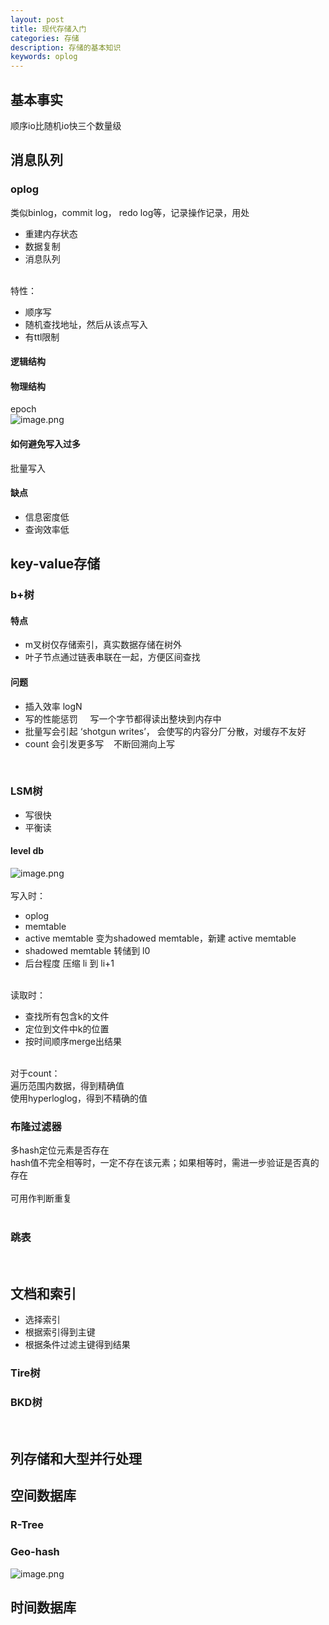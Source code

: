 ```yaml
---
layout: post
title: 现代存储入门
categories: 存储
description: 存储的基本知识
keywords: oplog
---
```



<a name="7WNdG"></a>
## 基本事实
顺序io比随机io快三个数量级<br />

<a name="82O3V"></a>
## 消息队列
<a name="dctP8"></a>
### oplog
类似binlog，commit log， redo log等，记录操作记录，用处

- 重建内存状态
- 数据复制
- 消息队列


<br />特性：

- 顺序写
- 随机查找地址，然后从该点写入
- 有ttl限制



<a name="dVJgf"></a>
#### 逻辑结构
<a name="tZLze"></a>
#### 物理结构
epoch<br />![image.png](https://cdn.nlark.com/yuque/0/2020/png/117224/1590411991678-e334c62e-6a4f-4b1d-84b7-d3a32a32a7dc.png#align=left&display=inline&height=526&margin=%5Bobject%20Object%5D&name=image.png&originHeight=526&originWidth=2068&size=60157&status=done&style=none&width=2068)
<a name="2gXdM"></a>
#### 如何避免写入过多
批量写入<br />

<a name="3Torx"></a>
#### 缺点

- 信息密度低
- 查询效率低



<a name="DAgaX"></a>
## key-value存储
<a name="7LoDm"></a>
### b+树
<a name="hO0QO"></a>
#### 特点

- m叉树仅存储索引，真实数据存储在树外
- 叶子节点通过链表串联在一起，方便区间查找



<a name="RwPfx"></a>
#### 问题

- 插入效率 logN
- 写的性能惩罚     写一个字节都得读出整块到内存中
- 批量写会引起 ‘shotgun writes’， 会使写的内容分厂分散，对缓存不友好
- count 会引发更多写    不断回溯向上写


<br />

<a name="HKRxz"></a>
### LSM树

- 写很快
- 平衡读



<a name="GUG4X"></a>
#### level db
![image.png](https://cdn.nlark.com/yuque/0/2020/png/117224/1590413068736-f8b91ab9-3af9-4de8-ad50-579465e4d07e.png#align=left&display=inline&height=1326&margin=%5Bobject%20Object%5D&name=image.png&originHeight=1326&originWidth=2196&size=158144&status=done&style=none&width=2196)<br />
<br />写入时：

- oplog
- memtable
- active memtable 变为shadowed memtable，新建 active memtable
- shadowed memtable 转储到 l0
- 后台程度 压缩 li 到 li+1


<br />读取时：

- 查找所有包含k的文件
- 定位到文件中k的位置
- 按时间顺序merge出结果


<br />对于count：<br />遍历范围内数据，得到精确值<br />使用hyperloglog，得到不精确的值<br />

<a name="TZJI6"></a>
### 布隆过滤器
多hash定位元素是否存在<br />hash值不完全相等时，一定不存在该元素；如果相等时，需进一步验证是否真的存在<br />
<br />可用作判断重复<br />
<br />

<a name="6TLUr"></a>
### 跳表

<br />

<a name="DTSeA"></a>
## 文档和索引

- 选择索引
- 根据索引得到主键
- 根据条件过滤主键得到结果



<a name="AuqsJ"></a>
### Tire树


<a name="6GQkA"></a>
### BKD树

<br />

<a name="fuqQs"></a>
## 列存储和大型并行处理


<a name="PbiL4"></a>
## 空间数据库
<a name="OXSSs"></a>
### R-Tree
<a name="IAk2X"></a>
### Geo-hash
![image.png](https://cdn.nlark.com/yuque/0/2020/png/117224/1590414802196-78ff0254-e508-493c-8c94-a20d1ec0e0eb.png#align=left&display=inline&height=160&margin=%5Bobject%20Object%5D&name=image.png&originHeight=698&originWidth=996&size=48597&status=done&style=none&width=229)<br />

<a name="KS8mn"></a>
## 时间数据库


